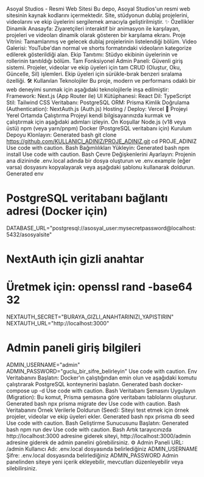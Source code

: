 Asoyal Studios - Resmi Web Sitesi
Bu depo, Asoyal Studios'un resmi web sitesinin kaynak kodlarını içermektedir. Site, stüdyonun dublaj projelerini, videolarını ve ekip üyelerini sergilemek amacıyla geliştirilmiştir.
✨ Özellikler
Dinamik Anasayfa: Ziyaretçileri interaktif bir animasyon ile karşılayan, projeleri ve videoları dinamik olarak gösteren bir karşılama ekranı.
Proje Vitrini: Tamamlanmış ve gelecek dublaj projelerinin listelendiği bölüm.
Video Galerisi: YouTube'dan normal ve shorts formatındaki videoların kategorize edilerek gösterildiği alan.
Ekip Tanıtımı: Stüdyo ekibinin üyelerinin ve rollerinin tanıtıldığı bölüm.
Tam Fonksiyonel Admin Paneli:
Güvenli giriş sistemi.
Projeler, videolar ve ekip üyeleri için tam CRUD (Oluştur, Oku, Güncelle, Sil) işlemleri.
Ekip üyeleri için sürükle-bırak benzeri sıralama özelliği.
🛠️ Kullanılan Teknolojiler
Bu proje, modern ve performans odaklı bir web deneyimi sunmak için aşağıdaki teknolojilerle inşa edilmiştir:
Framework: Next.js (App Router ile)
UI Kütüphanesi: React
Dil: TypeScript
Stil: Tailwind CSS
Veritabanı: PostgreSQL
ORM: Prisma
Kimlik Doğrulama (Authentication): NextAuth.js (Auth.js)
Hosting / Deploy: Vercel
🚀 Projeyi Yerel Ortamda Çalıştırma
Projeyi kendi bilgisayarınızda kurmak ve çalıştırmak için aşağıdaki adımları izleyin.
Ön Koşullar
Node.js (v18 veya üstü)
npm (veya yarn/pnpm)
Docker (PostgreSQL veritabanı için)
Kurulum
Depoyu Klonlayın:
Generated bash
git clone https://github.com/KULLANICI_ADINIZ/PROJE_ADINIZ.git
cd PROJE_ADINIZ
Use code with caution.
Bash
Bağımlılıkları Yükleyin:
Generated bash
npm install
Use code with caution.
Bash
Çevre Değişkenlerini Ayarlayın:
Projenin ana dizininde .env.local adında bir dosya oluşturun ve .env.example (eğer varsa) dosyasını kopyalayarak veya aşağıdaki şablonu kullanarak doldurun.
Generated env
# PostgreSQL veritabanı bağlantı adresi (Docker için)
DATABASE_URL="postgresql://asosyal_user:mysecretpassword@localhost:5432/asosyalsite"

# NextAuth için gizli anahtar
# Üretmek için: openssl rand -base64 32
NEXTAUTH_SECRET="BURAYA_GIZLI_ANAHTARINIZI_YAPISTIRIN"
NEXTAUTH_URL="http://localhost:3000"

# Admin paneli giriş bilgileri
ADMIN_USERNAME="admin"
ADMIN_PASSWORD="guclu_bir_sifre_belirleyin"
Use code with caution.
Env
Veritabanını Başlatın:
Docker'ın çalıştığından emin olun ve aşağıdaki komutu çalıştırarak PostgreSQL konteynerini başlatın.
Generated bash
docker-compose up -d
Use code with caution.
Bash
Veritabanı Şemasını Uygulayın (Migration):
Bu komut, Prisma şemasına göre veritabanı tablolarını oluşturur.
Generated bash
npx prisma migrate dev
Use code with caution.
Bash
Veritabanını Örnek Verilerle Doldurun (Seed):
Siteyi test etmek için örnek projeler, videolar ve ekip üyeleri ekler.
Generated bash
npx prisma db seed
Use code with caution.
Bash
Geliştirme Sunucusunu Başlatın:
Generated bash
npm run dev
Use code with caution.
Bash
Artık tarayıcınızda http://localhost:3000 adresine giderek siteyi, http://localhost:3000/admin adresine giderek de admin panelini görebilirsiniz.
⚙️ Admin Paneli
URL: /admin
Kullanıcı Adı: .env.local dosyasında belirlediğiniz ADMIN_USERNAME
Şifre: .env.local dosyasında belirlediğiniz ADMIN_PASSWORD
Admin panelinden siteye yeni içerik ekleyebilir, mevcutları düzenleyebilir veya silebilirsiniz.